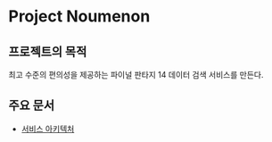 # Project Noumenon

## 프로젝트의 목적

최고 수준의 편의성을 제공하는 파이널 판타지 14 데이터 검색 서비스를 만든다.

## 주요 문서

- [서비스 아키텍처](./docs/architecture-design-phase-1/service-architecture.md)
